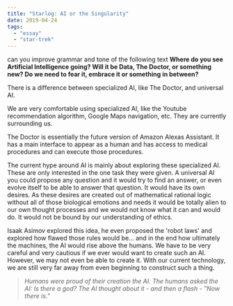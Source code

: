 ```yaml
---
title: "Starlog: AI or the Singularity"
date: 2019-04-24
tags:
  - "essay"
  - "star-trek"
---
```


can you improve grammar and tone of the following text
**Where do you see Artificial Intelligence going? Will it be Data, The Doctor, or something new? Do we need to fear it, embrace it or something in between?**

There is a difference between specialized AI, like The Doctor, and universal AI.

We are very comfortable using specialized AI, like the Youtube recommendation algorithm, Google Maps navigation, etc. They are currently surrounding us.

The Doctor is essentially the future version of Amazon Alexas Assistant. It has a main interface to appear as a human and has access to medical procedures and can execute those procedures.

The current hype around AI is mainly about exploring these specialized AI. These are only interested in the one task they were given. A universal AI you could propose any question and it would try to find an answer, or even evolve itself to be able to answer that question. It would have its own desires. As these desires are created out of mathematical rational logic without all of those biological emotions and needs it would be totally alien to our own thought processes and we would not know what it can and would do. It would not be bound by our understanding of ethics.

Isaak Asimov explored this idea, he even proposed the 'robot laws' and explored how flawed those rules would be... and in the end how ultimately the machines, the AI would rise above the humans. We have to be very careful and very cautious if we ever would want to create such an AI. However, we may not even be able to create it. With our current technology, we are still very far away from even beginning to construct such a thing.

> _Humans were proud of their creation the AI. The humans asked the AI: Is there a god? The AI thought about it - and then a flash - "Now there is."_
